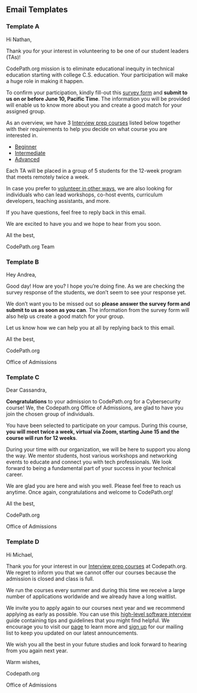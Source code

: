 ## **Email Templates**

### **Template A**
Hi Nathan,

Thank you for your interest in volunteering to be one of our student leaders (TAs)! 

CodePath.org mission is to eliminate educational inequity in technical education starting with college C.S. education. Your participation will make a huge role in making it happen.

To confirm your participation, kindly fill-out this [survey form](https://tinyurl.com/ybgj6qzw) and **submit to us on or before June 10, Pacific Time**. The information you will be provided will enable us to know more about you and create a good match for your assigned group.

As an overview, we have 3 [Interview prep courses](https://codepath.org/classes/interviewprep) listed below together with their requirements to help you decide on what course you are interested in.
* [Beginner](https://courses.codepath.com/snippets/intro_software_eng/overview)
* [Intermediate](https://courses.codepath.com/snippets/intermediate_software_eng/overview) 
* [Advanced](https://courses.codepath.com/snippets/advanced_software_eng/overview)

Each TA will be placed in a group of 5 students for the 12-week program that meets remotely twice a week.

In case you prefer to [volunteer in other ways](https://codepath.org/volunteer), we are also looking for individuals who can lead workshops, co-host events, curriculum developers, teaching assistants, and more.

If you have questions, feel free to reply back in this email.

We are excited to have you and we hope to hear from you soon.

All the best,

CodePath.org Team

### **Template B**
Hey Andrea,

Good day! How are you? I hope you’re doing fine. As we are checking the survey response of the students, we don’t seem to see your response yet.

We don’t want you to be missed out so **please answer the survey form and submit to us as soon as you can**. The information from the survey form will also help us create a good match for your group. 

Let us know how we can help you at all by replying back to this email.

All the best,

CodePath.org 

Office of Admissions

### **Template C**
Dear Cassandra,

**Congratulations** to your admission to CodePath.org for a Cybersecurity course! We, the Codepath.org Office of Admissions, are glad to have you join the chosen group of individuals.

You have been selected to participate on your campus. During this course, **you will meet twice a week, virtual via Zoom, starting June 15 and the course will run for 12 weeks**.

During your time with our organization, we will be here to support you along the way. We mentor students, host various workshops and networking events to educate and connect you with tech professionals. We look forward to being a fundamental part of your success in your technical career.

We are glad you are here and wish you well. Please feel free to reach us anytime. Once again, congratulations and welcome to CodePath.org!
 

All the best,

CodePath.org 

Office of Admissions

### **Template D**

Hi Michael,

Thank you for your interest in our [Interview prep courses](https://codepath.org/classes/interviewprep) at Codepath.org. We regret to inform you that we cannot offer our courses because the admission is closed and class is full. 

We run the courses every summer and during this time we receive a large number of applications worldwide and we already have a long waitlist.

We invite you to apply again to our courses next year and we recommend applying as early as possible. You can use this [high-level software interview ](https://hackmd.io/@nesquena/HJN9k17sm?type=view)guide containing tips and guidelines that you might find helpful. We encourage you to visit our [page](https://codepath.org/classes#) to learn more and [sign up](https://codepath.org/classes#) for our mailing list to keep you updated on our latest announcements.

We wish you all the best in your future studies and look forward to hearing from you again next year.

Warm wishes,

Codepath.org

Office of Admissions


